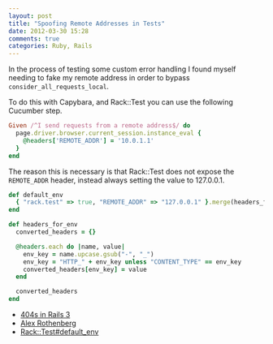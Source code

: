```yaml
---
layout: post
title: "Spoofing Remote Addresses in Tests"
date: 2012-03-30 15:28
comments: true
categories: Ruby, Rails
---
```


In the process of testing some custom error handling I found myself
needing to fake my remote address in order to bypass
`consider_all_requests_local`.

To do this with Capybara, and Rack::Test you can use the following
Cucumber step.

``` ruby
Given /^I send requests from a remote address$/ do
  page.driver.browser.current_session.instance_eval {
    @headers['REMOTE_ADDR'] = '10.0.1.1'
  }
end
```

The reason this is necessary is that Rack::Test does not expose
the `REMOTE_ADDR` header, instead always setting the value to 127.0.0.1.

<!-- more -->

``` ruby
def default_env
  { "rack.test" => true, "REMOTE_ADDR" => "127.0.0.1" }.merge(headers_for_env)
end

def headers_for_env
  converted_headers = {}

  @headers.each do |name, value|
    env_key = name.upcase.gsub("-", "_")
    env_key = "HTTP_" + env_key unless "CONTENT_TYPE" == env_key
    converted_headers[env_key] = value
  end

  converted_headers
end
```

- [404s in Rails 3]()
- [Alex Rothenberg]()
- [Rack::Test#default_env]()

[404s in Rails 3]: https://github.com/rails/rails/issues/671#issuecomment-1780159
[Alex Rothenberg]: http://www.alexrothenberg.com/2011/11/21/testing-ip-whitelisting-in-your-specs-and-features.html
[Rack::Test#default_env]: https://github.com/brynary/rack-test/blob/fa7c6f9baf06e13352b42887e96c15c69bc10cb2/lib/rack/test.rb#L271
